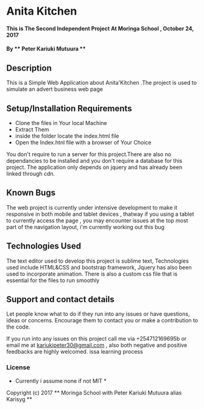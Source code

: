 #  Anita Kitchen 

####  This is The Second Independent Project At Moringa School ,  October 24, 2017 

#### By ** Peter Kariuki Mutuura  **

## Description

 This is a Simple Web Application about Anita'Kitchen .The project is used to simulate an advert business web page 

## Setup/Installation Requirements

* Clone the files in Your local Machine
* Extract Them
* inside the folder locate the index.html file
* Open the Index.htnl file with a browser of Your Choice


 You don't require to run  a server for this project.There are also no dependancies to be installed and you don't require a database for this project. The application only depends on jquery and has already been linked through cdn. 

## Known Bugs

 The web project is currently under intensive development to make it responsive in both mobile and tablet devices , thatway if you using a tablet to currently access the page , you may encounter issues at the top most  part of the navigation layout, i'm currently working out this bug  

## Technologies Used


 The text editor used to develop this project is sublime text, Technologies used include HTML&CSS and bootstrap framework, Jquery has also been used to incorporate animation. There is also a custom css file that is essential for the files to run smoothly 

## Support and contact details

 Let people know what to do if they run into any issues or have questions, ideas or concerns.  Encourage them to contact you or make a contribution to the code. 

 If you run into any issues on this project call me via +254712169695b or email me at kariukipeter30@gmail.com , also both negative and positive feedbacks are highly welcomed. issa learning process 

### License

* Currently i assume none if not MIT *

Copyright (c) 2017 ** Moringa School with Peter Kariuki Mutuura alias Karisyg **
